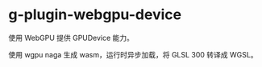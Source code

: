 # g-plugin-webgpu-device

使用 WebGPU 提供 GPUDevice 能力。

使用 wgpu naga 生成 wasm，运行时异步加载，将 GLSL 300 转译成 WGSL。
